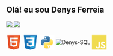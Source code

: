 ## Olá! eu sou Denys Ferreia
  
<div>
<a href="https://github.com/DenysFerreira">
<img height="180em" src="https://github-readme-stats.vercel.app/api?username=DenysFerreira&show_icons=true&theme=merko"/>
<img height="180em" src="https://github-readme-stats.vercel.app/api/top-langs/?username=DenysFerreira&layout=compact&langs_count=16&theme=merko"/>
</div>
<div style="display: inline-block"><br>
<img align="center" alt="Denys-HTML5" heith="30" width="40" src="https://raw.githubusercontent.com/devicons/devicon/master/icons/html5/html5-original.svg">
<img align="center" alt="Denys-CSS" heith="30" width="40" src="https://raw.githubusercontent.com/devicons/devicon/master/icons/css3/css3-original.svg">
<img align="center" alt="Denys-Python" heith="30" width="40" src="https://raw.githubusercontent.com/devicons/devicon/master/icons/python/python-original.svg">
<img align="center" alt="Denys-SQL" heith="30" width="40" src="https://cdn.jsdelivr.net/gh/devicons/devicon/icons/mysql/mysql-original.svg" />
<img align="center" alt="Denys-Js" heith="30" width="40" src="https://raw.githubusercontent.com/devicons/devicon/master/icons/javascript/javascript-plain.svg">  
</div>
  
  ##
